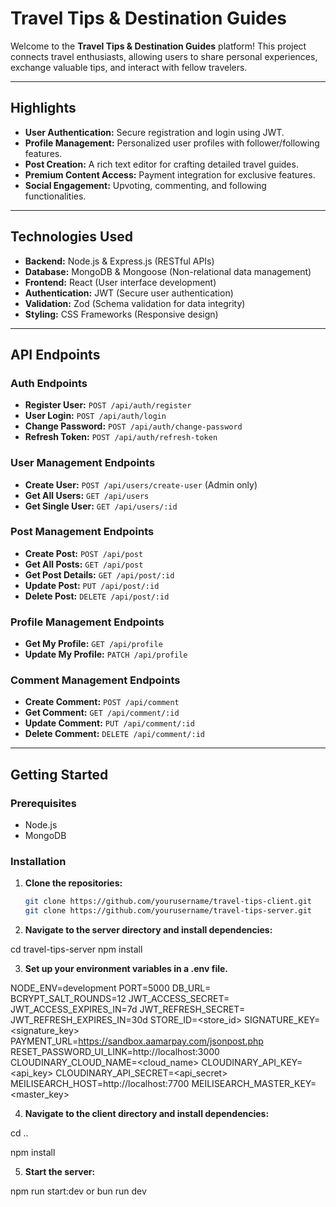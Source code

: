 # Travel Tips & Destination Guides

Welcome to the **Travel Tips & Destination Guides** platform! This project connects travel enthusiasts, allowing users to share personal experiences, exchange valuable tips, and interact with fellow travelers.

---

## Highlights

- **User Authentication:** Secure registration and login using JWT.
- **Profile Management:** Personalized user profiles with follower/following features.
- **Post Creation:** A rich text editor for crafting detailed travel guides.
- **Premium Content Access:** Payment integration for exclusive features.
- **Social Engagement:** Upvoting, commenting, and following functionalities.

---

## Technologies Used

- **Backend:** Node.js & Express.js (RESTful APIs)
- **Database:** MongoDB & Mongoose (Non-relational data management)
- **Frontend:** React (User interface development)
- **Authentication:** JWT (Secure user authentication)
- **Validation:** Zod (Schema validation for data integrity)
- **Styling:** CSS Frameworks (Responsive design)

---

## API Endpoints

### Auth Endpoints
- **Register User:** `POST /api/auth/register`
- **User Login:** `POST /api/auth/login`
- **Change Password:** `POST /api/auth/change-password`
- **Refresh Token:** `POST /api/auth/refresh-token`

### User Management Endpoints
- **Create User:** `POST /api/users/create-user` (Admin only)
- **Get All Users:** `GET /api/users`
- **Get Single User:** `GET /api/users/:id`

### Post Management Endpoints
- **Create Post:** `POST /api/post`
- **Get All Posts:** `GET /api/post`
- **Get Post Details:** `GET /api/post/:id`
- **Update Post:** `PUT /api/post/:id`
- **Delete Post:** `DELETE /api/post/:id`

### Profile Management Endpoints
- **Get My Profile:** `GET /api/profile`
- **Update My Profile:** `PATCH /api/profile`

### Comment Management Endpoints
- **Create Comment:** `POST /api/comment`
- **Get Comment:** `GET /api/comment/:id`
- **Update Comment:** `PUT /api/comment/:id`
- **Delete Comment:** `DELETE /api/comment/:id`

---

## Getting Started

### Prerequisites

- Node.js
- MongoDB

### Installation

1. **Clone the repositories:**

   ```bash
   git clone https://github.com/yourusername/travel-tips-client.git
   git clone https://github.com/yourusername/travel-tips-server.git


2. **Navigate to the server directory and install dependencies:**

cd travel-tips-server
npm install

3. **Set up your environment variables in a .env file.**

NODE_ENV=development
PORT=5000
DB_URL=<mongodb-url>
BCRYPT_SALT_ROUNDS=12
JWT_ACCESS_SECRET=<secret>
JWT_ACCESS_EXPIRES_IN=7d
JWT_REFRESH_SECRET=<secret>
JWT_REFRESH_EXPIRES_IN=30d
STORE_ID=<store_id>
SIGNATURE_KEY=<signature_key>
PAYMENT_URL=https://sandbox.aamarpay.com/jsonpost.php
RESET_PASSWORD_UI_LINK=http://localhost:3000
CLOUDINARY_CLOUD_NAME=<cloud_name>
CLOUDINARY_API_KEY=<api_key>
CLOUDINARY_API_SECRET=<api_secret>
MEILISEARCH_HOST=http://localhost:7700
MEILISEARCH_MASTER_KEY=<master_key>


4. **Navigate to the client directory and install dependencies:**

cd ..

npm install

5. **Start the server:**

npm run start:dev
or
bun run dev
